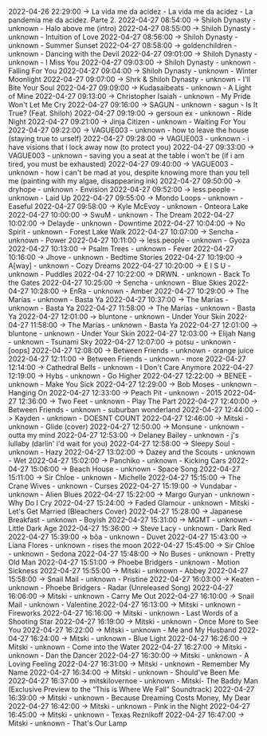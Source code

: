 2022-04-26 22:29:00 -> La vida me da acidez - La vida me da acidez - La pandemia me da acidez. Parte 2.
2022-04-27 08:54:00 -> Shiloh Dynasty - unknown - Halo above me (intro)
2022-04-27 08:55:00 -> Shiloh Dynasty - unknown - Intuition of Love
2022-04-27 08:56:00 -> Shiloh Dynasty - unknown - Summer Sunset
2022-04-27 08:58:00 -> goldenchildren - unknown - Dancing with the Devil
2022-04-27 09:01:00 -> Shiloh Dynasty - unknown - I Miss You
2022-04-27 09:03:00 -> Shiloh Dynasty - unknown - Falling For You
2022-04-27 09:04:00 -> Shiloh Dynasty - unknown - Winter Moonlight
2022-04-27 09:07:00 -> Shrk & Shiloh Dynasty - unknown - I'll Bite Your Soul
2022-04-27 09:09:00 -> Kudasaibeats - unknown - A Light of Mine
2022-04-27 09:13:00 -> Christopher Isaiah - unknown - My Pride Won't Let Me Cry
2022-04-27 09:16:00 -> SAGUN - unknown - sagun - Is It True? (Feat. Shiloh)
2022-04-27 09:19:00 -> gersoun ex - unknown - Ride Night
2022-04-27 09:21:00 -> Jinja Citizen - unknown - Waiting For You
2022-04-27 09:22:00 -> VAGUE003 - unknown - how to leave the house (staying true to urself)
2022-04-27 09:28:00 -> VAGUE003 - unknown - i have visions that i lock away now (to protect you)
2022-04-27 09:33:00 -> VAGUE003 - unknown - saving you a seat at the table i won't be (if i am tired, you must be exhausted)
2022-04-27 09:40:00 -> VAGUE003 - unknown - how i can't be mad at you, despite knowing more than you tell me (painting with my algae, disappearing ink)
2022-04-27 09:50:00 -> dryhope - unknown - Envision
2022-04-27 09:52:00 -> less.people - unknown - Laid Up
2022-04-27 09:55:00 -> Mondo Loops - unknown - Easeful
2022-04-27 09:58:00 -> Kyle McEvoy - unknown - Onteora Lake
2022-04-27 10:00:00 -> SwuM - unknown - The Dream
2022-04-27 10:02:00 -> Delayde - unknown - Downtime
2022-04-27 10:04:00 -> No Spirit - unknown - Forest Lake Walk
2022-04-27 10:07:00 -> Sencha - unknown - Power
2022-04-27 10:11:00 -> less.people - unknown - Gyoza
2022-04-27 10:13:00 -> Psalm Trees - unknown - Fever
2022-04-27 10:16:00 -> Jhove - unknown - Bedtime Stories
2022-04-27 10:19:00 -> A[way] - unknown - Cozy Dreams
2022-04-27 10:20:00 -> E I S U - unknown - Puddles
2022-04-27 10:22:00 -> DRWN. - unknown - Back To the Gates
2022-04-27 10:25:00 -> Sencha - unknown - Blue Skies
2022-04-27 10:28:00 -> EnRa - unknown - Amber
2022-04-27 10:29:00 -> The Marías - unknown - Basta Ya
2022-04-27 10:37:00 -> The Marías - unknown - Basta Ya
2022-04-27 11:58:00 -> The Marías - unknown - Basta Ya
2022-04-27 12:01:00 -> bluntone - unknown - Under Your Skin
2022-04-27 11:58:00 -> The Marías - unknown - Basta Ya
2022-04-27 12:01:00 -> bluntone - unknown - Under Your Skin
2022-04-27 12:03:00 -> Elijah Nang - unknown - Tsunami Sky
2022-04-27 12:07:00 -> potsu - unknown - [oops]
2022-04-27 12:08:00 -> Between Friends - unknown - orange juice
2022-04-27 12:11:00 -> Between Friends - unknown - more
2022-04-27 12:14:00 -> Cathedral Bells - unknown - I Don't Care Anymore
2022-04-27 12:19:00 -> Hybs - unknown - Go Higher
2022-04-27 12:22:00 -> BENEE - unknown - Make You Sick
2022-04-27 12:29:00 -> Bob Moses - unknown - Hanging On
2022-04-27 12:33:00 -> Peach Pit - unknown - 2015
2022-04-27 12:36:00 -> Two Feet - unknown - Play The Part
2022-04-27 12:40:00 -> Between Friends - unknown - suburban wonderland
2022-04-27 12:44:00 -> Kayden - unknown - DOESNT COUNT
2022-04-27 12:46:00 -> Mitski - unknown - Glide (cover)
2022-04-27 12:50:00 -> Monsune - unknown - outta my mind
2022-04-27 12:53:00 -> Delaney Bailey - unknown - j's lullaby (darlin' i'd wait for you)
2022-04-27 12:58:00 -> Sleepy Soul - unknown - Hazy
2022-04-27 13:02:00 -> Dazey and the Scouts - unknown - Wet
2022-04-27 15:02:00 -> Panchiko - unknown - Kicking Cars
2022-04-27 15:06:00 -> Beach House - unknown - Space Song
2022-04-27 15:11:00 -> Sir Chloe - unknown - Michelle
2022-04-27 15:15:00 -> The Crane Wives - unknown - Curses
2022-04-27 15:19:00 -> Vundabar - unknown - Alien Blues
2022-04-27 15:22:00 -> Margo Guryan - unknown - Why Do I Cry
2022-04-27 15:24:00 -> Faded Glamour - unknown - Mitski - Let's Get Married (Bleachers Cover)
2022-04-27 15:28:00 -> Japanese Breakfast - unknown - Boyish
2022-04-27 15:31:00 -> MGMT - unknown - Little Dark Age
2022-04-27 15:36:00 -> Steve Lacy - unknown - Dark Red
2022-04-27 15:39:00 -> bôa - unknown - Duvet
2022-04-27 15:43:00 -> Liana Flores - unknown - rises the moon
2022-04-27 15:45:00 -> Sir Chloe - unknown - Sedona
2022-04-27 15:48:00 -> No Buses - unknown - Pretty Old Man
2022-04-27 15:51:00 -> Phoebe Bridgers - unknown - Motion Sickness
2022-04-27 15:55:00 -> Mitski - unknown - Abbey
2022-04-27 15:58:00 -> Snail Mail - unknown - Pristine
2022-04-27 16:03:00 -> Keaten - unknown - Phoebe Bridgers - Radar (Unreleased Song)
2022-04-27 16:06:00 -> Mitski - unknown - Carry Me Out
2022-04-27 16:10:00 -> Snail Mail - unknown - Valentine
2022-04-27 16:13:00 -> Mitski - unknown - Fireworks
2022-04-27 16:16:00 -> Mitski - unknown - Last Words of a Shooting Star
2022-04-27 16:19:00 -> Mitski - unknown - Once More to See You
2022-04-27 16:22:00 -> Mitski - unknown - Me and My Husband
2022-04-27 16:24:00 -> Mitski - unknown - Blue Light
2022-04-27 16:26:00 -> Mitski - unknown - Come into the Water
2022-04-27 16:27:00 -> Mitski - unknown - Dan the Dancer
2022-04-27 16:30:00 -> Mitski - unknown - A Loving Feeling
2022-04-27 16:31:00 -> Mitski - unknown - Remember My Name
2022-04-27 16:34:00 -> Mitski - unknown - Should've Been Me
2022-04-27 16:37:00 -> mitskilovernoe - unknown - Mitski- The Baddy Man (Exclusive Preview to the “This is Where We Fall” Soundtrack)
2022-04-27 16:39:00 -> Mitski - unknown - Because Dreaming Costs Money, My Dear
2022-04-27 16:42:00 -> Mitski - unknown - Pink in the Night
2022-04-27 16:45:00 -> Mitski - unknown - Texas Reznikoff
2022-04-27 16:47:00 -> Mitski - unknown - That's Our Lamp
